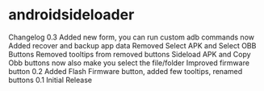 # androidsideloader

Changelog
0.3
Added new form, you can run custom adb commands now
Added recover and backup app data
Removed Select APK and Select OBB Buttons
Removed tooltips from removed buttons
Sideload APK and Copy Obb buttons now also make you select the file/folder
Improved firmware button
0.2
Added Flash Firmware button, added few tooltips, renamed buttons
0.1
Initial Release
